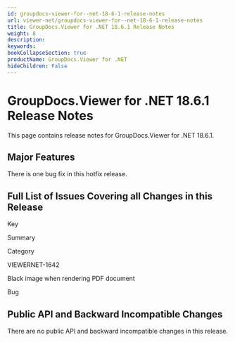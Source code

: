 ```yaml
---
id: groupdocs-viewer-for--net-18-6-1-release-notes
url: viewer-net/groupdocs-viewer-for--net-18-6-1-release-notes
title: GroupDocs.Viewer for .NET 18.6.1 Release Notes
weight: 8
description: 
keywords: 
bookCollapseSection: true
productName: GroupDocs.Viewer for .NET
hideChildren: False
---
```


# GroupDocs.Viewer for .NET 18.6.1 Release Notes


This page contains release notes for GroupDocs.Viewer for .NET 18.6.1.

## Major Features

There is one bug fix in this hotfix release.

## Full List of Issues Covering all Changes in this Release

Key

Summary

Category

VIEWERNET-1642

Black image when rendering PDF document

Bug

## Public API and Backward Incompatible Changes

There are no public API and backward incompatible changes in this release.

